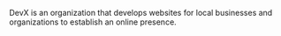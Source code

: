 DevX is an organization that develops websites for local businesses and organizations to establish an online presence.

